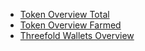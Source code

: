 - [Token Overview Total](stats_token_overview)
- [Token Overview Farmed](stats_token_farmed) 
- [Threefold Wallets Overview](stats_special_wallets)

